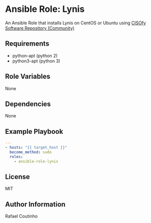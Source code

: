 Ansible Role: Lynis
=========

An Ansible Role that installs Lynis on CentOS or Ubuntu using [CISOfy Software Repository (Community)](https://packages.cisofy.com/community/)

Requirements
------------

* python-apt (python 2)
* python3-apt (python 3)

Role Variables
--------------

None

Dependencies
------------

None

Example Playbook
----------------

```yaml
---
- hosts: "{{ target_host }}"
  become_method: sudo
  roles:
    - ansible-role-lynis
```

License
-------

MIT

Author Information
------------------

Rafael Coutinho
